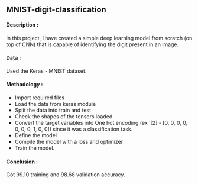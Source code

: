 ## MNIST-digit-classification

#### Description :

In this project, I have created a simple deep learning model from scratch (on top of CNN) that is capable of identifying the digit present in an image.

#### Data :
Used the Keras - MNIST dataset.

#### Methodology :
- Import required files
- Load the data from keras module
- Split the data into train and test
- Check the shapes of the tensors loaded
- Convert the target variables into One hot encoding  (ex :[2] - [0, 0, 0, 0, 0, 0, 0, 1, 0, 0]) since it was a classification task.
- Define the model
- Compile the model with a loss and optimizer
- Train the model.

#### Conclusion :
Got 99.10 training and 98.68 validation accuracy.
